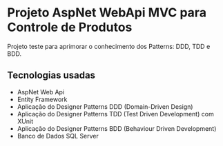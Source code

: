 # Projeto AspNet WebApi MVC para Controle de Produtos
Projeto teste para aprimorar o conhecimento dos Patterns: DDD, TDD e BDD.

## Tecnologias usadas

* AspNet Web Api
* Entity Framework
* Aplicação do Designer Patterns DDD (Domain-Driven Design)
* Aplicação do Designer Patterns TDD (Test Driven Development) com XUnit
* Aplicação do Designer Patterns BDD (Behaviour Driven Development)
* Banco de Dados SQL Server
